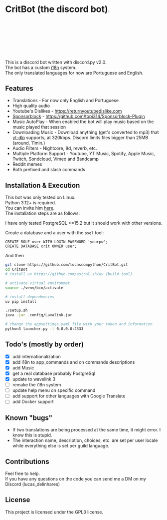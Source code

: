 # CritBot (the discord bot)<img src="https://cdn.discordapp.com/attachments/628637327878520872/1017256259138900030/unknown.png" width="3.5%" heigth="3.5%"/>

This is a discord bot written with discord.py v2.0.  
The bot has a custom [i18n](i18n/) system.  
The only translated languages for now are Portuguese and English.  

## Features

+ Translations - For now only English and Portuguese
+ High quality audio
+ Youtube's Dislikes - <https://returnyoutubedislike.com>
+ [Sponsorblock](https://sponsor.ajay.app/) - <https://github.com/topi314/Sponsorblock-Plugin>
+ Music AutoPlay - When enabled the bot will play music based on the music played that session
+ Downloading Music - Download anything (get's converted to mp3) that [yt-dlp](https://github.com/yt-dlp/yt-dlp/blob/master/supportedsites.md) supports, at 320kbps. Discord limits files bigger than 25MB (around, 11min.)
+ Audio Filters - Nightcore, 8d, reverb, etc.
+ Multiple Platform Support - Youtube, YT Music, Spotify, Apple Music, Twitch, Sondcloud, Vimeo and Bandcamp
+ Reddit memes
+ Both prefixed and slash commands

## Installation & Execution

This bot was only tested on Linux.  
Python 3.12+ is required.  
You can invite him [here](https://discord.com/oauth2/authorize?client_id=888100964534456361&permissions=8&integration_type=0&scope=bot).  
The installation steps are as follows:

I have only tested PostgreSQL >=15.2 but it should work with other versions.

Create a database and a user with the `psql` tool:

```pgsql
CREATE ROLE user WITH LOGIN PASSWORD 'yourpw';
CREATE DATABASE crit OWNER user;
```

And then

```bash
git clone https://github.com/lucascompython/CritBot.git
cd CritBot
# install uv https://github.com/astral-sh/uv (build tool)

# activate virtual environmet
source ./venv/bin/activate

# install dependencies
uv pip install

./setup.sh
java -jar .config/Lavalink.jar

# change the appsettings.yaml file with your token and information
python3 launcher.py -l 0.0.0.0:2333

```

## Todo's (mostly by order)

+ [X] add internationalization
+ [X] add i18n to app_commands and on commands descriptions
+ [X] add Music
+ [X] get a real database probably PostgreSql
+ [X] update to wavelink 3
+ [ ] remake the i18n system
+ [ ] update help menu on specific command
+ [ ] add support for other languages with Google Translate
+ [ ] add Docker support

## Known "bugs"

+ If two translations are being processed at the same time, it might error. I know this is stupid.
+ The interaction name, description, choices, etc. are set per user locale while everything else is set per guild language.

## Contributions

Feel free to help.  
If you have any questions on the code you can send me a DM on my Discord (lucas_delinhares)  

## License

This project is licensed under the GPL3 license.
